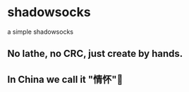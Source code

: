 # shadowsocks
a simple shadowsocks

## No lathe, no CRC, just create by hands.

## In China we call it "情怀"🌚
